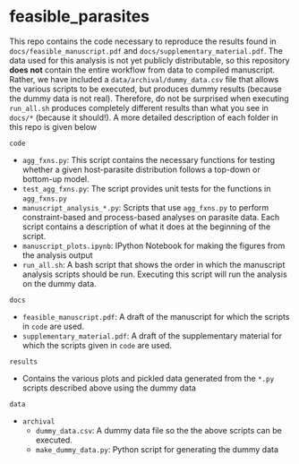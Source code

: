 # feasible_parasites

This repo contains the code necessary to reproduce the results found in `docs/feasible_manuscript.pdf` and `docs/supplementary_material.pdf`.  The data used for this analysis is not yet publicly distributable, so this repository **does not** contain the entire workflow from data to compiled manuscript. Rather, we have included a `data/archival/dummy_data.csv` file that allows the various scripts to be executed, but produces dummy results (because the dummy data is not real).  Therefore, do not be surprised when executing `run_all.sh` produces completely different results than what you see in `docs/*` (because it should!). A more detailed description of each folder in this repo is given below

`code`

- `agg_fxns.py`: This script contains the necessary functions for testing whether a given host-parasite distribution follows a top-down or bottom-up model.
- `test_agg_fxns.py`: The script provides unit tests for the functions in `agg_fxns.py`
- `manuscript_analysis_*.py`: Scripts that use `agg_fxns.py` to perform constraint-based and process-based analyses on parasite data. Each script contains a description of what it does at the beginning of the script.
- `manuscript_plots.ipynb`: IPython Notebook for making the figures from the analysis output
- `run_all.sh`: A bash script that shows the order in which the manuscript analysis scripts should be run. Executing this script will run the analysis on the dummy data. 

`docs`

- `feasible_manuscript.pdf`: A draft of the manuscript for which the scripts in `code` are used.
- `supplementary_material.pdf`: A draft of the supplementary material for which the scripts given in `code` are used.

`results`

  - Contains the various plots and pickled data generated from the `*.py` scripts described above using the dummy data

`data`

- `archival`
  - `dummy_data.csv`: A dummy data file so the the above scripts can be executed.
  - `make_dummy_data.py`: Python script for generating the dummy data
